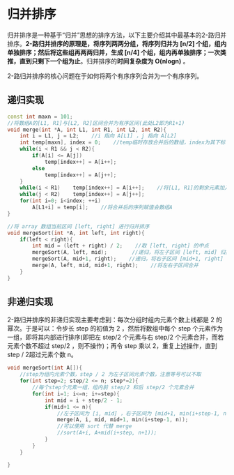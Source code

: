 # 归并排序

归并排序是一种基于“归并”思想的排序方法，以下主要介绍其中最基本的2-路归并排序。**2-路归并排序的原理是，将序列两两分组，将序列归并为 [n/2] 个组，组内单独排序；然后将这些组再两两归并，生成 [n/4] 个组，组内再单独排序；一次类推，直到只剩下一个组为止**。归并排序的**时间复杂度为 O(nlogn)** 。

2-路归并排序的核心问题在于如何将两个有序序列合并为一个有序序列。

## 递归实现

```cpp
const int maxn = 101;
//将数组A的[L1, R1]与[L2, R2]区间合并为有序区间(此处L2即为R1+1)
void merge(int *A, int L1, int R1, int L2, int R2){
    int i = L1, j = L2;    //i 指向 A[L1] ，j 指向 A[L2]
    int temp[maxn], index = 0;    //temp临时存放合并后的数组，index为其下标
    while(i < R1 && j < R2){
        if(A[i] <= A[j])
            temp[index++] = A[i++];
        else
            temp[index++] = A[j++];
    }
    while(i < R1)    temp[index++] = A[i++];    //将[L1, R1]的剩余元素加入序列 temp
    while(j < R2)    temp[index++] = A[j++];
    for(int i=0; i<index; ++i)
        A[L1+i] = temp[i];    //将合并后的序列赋值会数组A
}

//将 array 数组当前区间 [left, right] 进行归并排序
void mergeSort(int *A, int left, int right){
    if(left < right){
        int mid = (left + right) / 2;    //取 [left, right] 的中点
        mergeSort(A, left, mid);        //递归，将左子区间 [left, mid] 归并排序
        mergeSort(A, mid+1, right);    //递归，将右子区间 [mid+1, right] 归并排序
        merge(A, left, mid, mid+1, right);    //将左右子区间合并
    }
}
```

## 非递归实现

2-路归并排序的非递归实现主要考虑到：每次分组时组内元素个数上线都是 2 的幂次。于是可以：令步长 step 的初值为 2 ，然后将数组中每个 step 个元素作为一组，即将其内部进行排序(即把左 step/2 个元素与右 step/2 个元素合并，而若元素个数不超过 step/2 ，则不操作)；再令 step 乘以 2，重复上述操作，直到 step / 2超过元素个数 n。

```cpp
void mergeSort(int A[]){
    //step为组内元素个数，step / 2 为左子区间元素个数，注意等号可以不取
    for(int step=2; step/2 <= n; step*=2){
        //每个step个元素一组，组内前 step/2 和后 step/2 个元素合并
        for(int i=1; i<=n; i+=step){
            int mid = i + step/2 - 1;
            if(mid+1 <= n){
                //左子区间为 [i, mid] ，右子区间为 [mid+1, min(i+step-1, n)]
                merge(A, i, mid, mid+1, min(i+step-1, n));
                //可以使用 sort 代替 merge
                //sort(A+i, A+mid(i+step, n+1));
            }
        }
    }

}
```
